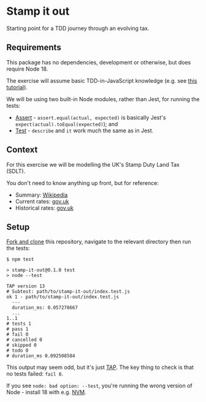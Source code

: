 # Stamp it out

Starting point for a TDD journey through an evolving tax.

## Requirements

This package has no dependencies, development or otherwise, but does require Node 18.

The exercise will assume basic TDD-in-JavaScript knowledge (e.g. see [this tutorial][js-tdd-ftw]).

We will be using two built-in Node modules, rather than Jest, for running the tests:

- [Assert] - `assert.equal(actual, expected)` is basically Jest's `expect(actual).toEqual(expected)`); and
- [Test] - `describe` and `it` work much the same as in Jest.

## Context

For this exercise we will be modelling the UK's Stamp Duty Land Tax (SDLT).

You don't need to know anything up front, but for reference:

- Summary: [Wikipedia][1]
- Current rates: [gov.uk][2]
- Historical rates: [gov.uk][3]

## Setup

[Fork and clone] this repository, navigate to the relevant directory then run the tests:

```shell
$ npm test

> stamp-it-out@0.1.0 test
> node --test

TAP version 13
# Subtest: path/to/stamp-it-out/index.test.js
ok 1 - path/to/stamp-it-out/index.test.js
  ---
  duration_ms: 0.057278667
  ...
1..1
# tests 1
# pass 1
# fail 0
# cancelled 0
# skipped 0
# todo 0
# duration_ms 0.092508584
```

This output may seem odd, but it's just [TAP]. The key thing to check is that no tests failed: `fail 0`.

If you see `node: bad option: --test`, you're running the wrong version of Node - install 18 with e.g. [NVM].

[1]: https://en.wikipedia.org/wiki/Stamp_duty_in_the_United_Kingdom

[2]: https://www.gov.uk/stamp-duty-land-tax/residential-property-rates

[3]: https://www.gov.uk/government/publications/rates-and-allowances-stamp-duty-land-tax

[assert]: https://nodejs.org/api/assert.html

[fork and clone]: https://docs.github.com/en/get-started/quickstart/fork-a-repo

[js-tdd-ftw]: https://blog.jonrshar.pe/2020/Aug/31/js-tdd-ftw.html

[nvm]: https://github.com/nvm-sh/nvm

[tap]: https://testanything.org/

[test]: https://nodejs.org/api/test.html
